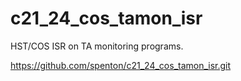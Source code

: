 # c21_24_cos_tamon_isr
HST/COS ISR on TA monitoring programs.

https://github.com/spenton/c21_24_cos_tamon_isr.git
